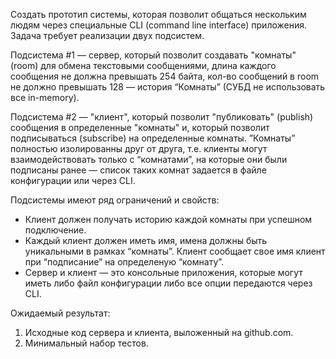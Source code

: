 Создать прототип системы, которая позволит общаться нескольким людям через специальные CLI (command line interface) приложения. Задача требует реализации двух подсистем.

Подсистема #1 — сервер, который позволит создавать "комнаты" (room) для обмена текстовыми сообщениями, длина каждого сообщения не должна превышать 254 байта, кол-во сообщений в room не должно превышать 128 — история “Комнаты” (СУБД не использовать все in-memory).

Подсистема #2 — "клиент", который позволит "публиковать" (publish) сообщения в определенные "комнаты" и, который позволит подписываться (subscribe) на определенные комнаты. ”Комнаты” полностью изолированны друг от друга, т.е. клиенты могут взаимодействовать только с “комнатами”, на которые они были подписаны ранее — список таких комнат задается в файле конфигурации или через CLI.

Подсистемы имеют ряд ограничений и свойств:

- Клиент должен получать историю каждой комнаты при успешном подключение.
- Каждый клиент должен иметь имя, имена должны быть уникальными в рамках “комнаты”. Клиент сообщает свое имя клиент при “подписание” на определеную “комнату”.
- Сервер и клиент — это консольные приложения, которые могут иметь либо файл конфигурации либо все опции передаются через CLI.

Ожидаемый результат:
1) Исходные код сервера и клиента, выложенный на github.com.
2) Минимальный набор тестов.